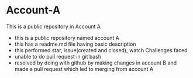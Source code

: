 # Account-A
This is a public repository in Account A
- this is a public repository named account A
- this has a readme.md file having basic description
- this performed star, issue(created and closed), watch
Challenges faced
- unable to do pull request in git bash
- resolved by doing with github by making changes in account B and made a pull request which led to merging from account A
    
